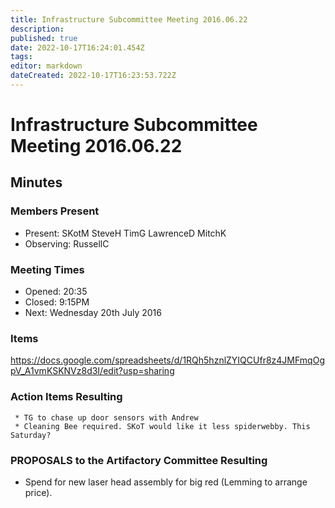 ```yaml
---
title: Infrastructure Subcommittee Meeting 2016.06.22
description: 
published: true
date: 2022-10-17T16:24:01.454Z
tags: 
editor: markdown
dateCreated: 2022-10-17T16:23:53.722Z
---
```


# Infrastructure Subcommittee Meeting 2016.06.22

## Minutes

### Members Present

-   Present: SKotM SteveH TimG LawrenceD MitchK
-   Observing: RussellC

### Meeting Times

-   Opened: 20:35
-   Closed: 9:15PM
-   Next: Wednesday 20th July 2016

### Items

<https://docs.google.com/spreadsheets/d/1RQh5hznlZYIQCUfr8z4JMFmqOgpV_A1vmKSKNVz8d3I/edit?usp=sharing>

### Action Items Resulting

     * TG to chase up door sensors with Andrew
     * Cleaning Bee required. SKoT would like it less spiderwebby. This Saturday?

### PROPOSALS to the Artifactory Committee Resulting

-   Spend for new laser head assembly for big red (Lemming to arrange price).
